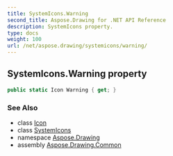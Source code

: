 ```yaml
---
title: SystemIcons.Warning
second_title: Aspose.Drawing for .NET API Reference
description: SystemIcons property. 
type: docs
weight: 100
url: /net/aspose.drawing/systemicons/warning/
---
```

## SystemIcons.Warning property

```csharp
public static Icon Warning { get; }
```

### See Also

* class [Icon](../../icon/)
* class [SystemIcons](../)
* namespace [Aspose.Drawing](../../systemicons/)
* assembly [Aspose.Drawing.Common](../../../)



